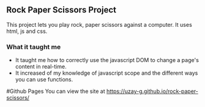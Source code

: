 ## Rock Paper Scissors Project
This project lets you play rock, paper scissors against a computer. It uses html, js and css.
### What it taught me
- It taught me how to correctly use the javascript DOM to change a page's content in real-time.
- It increased of my knowledge of javascript scope and the different ways you can use functions.

#Github Pages
You can view the site at https://uzay-g.github.io/rock-paper-scissors/